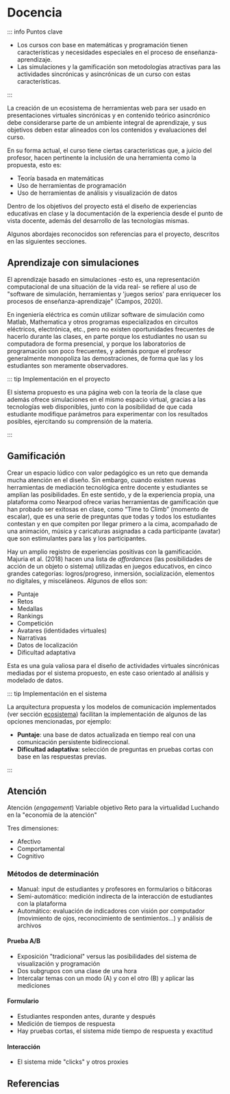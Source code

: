 # Docencia

::: info Puntos clave

- Los cursos con base en matemáticas y programación tienen características y necesidades especiales en el proceso de enseñanza-aprendizaje.
- Las simulaciones y la gamificación son metodologías atractivas para las actividades sincrónicas y asincrónicas de un curso con estas características.

:::

La creación de un ecosistema de herramientas web para ser usado en presentaciones virtuales sincrónicas y en contenido teórico asincrónico debe considerarse parte de un ambiente integral de aprendizaje, y sus objetivos deben estar alineados con los contenidos y evaluaciones del curso.

En su forma actual, el curso tiene ciertas características que, a juicio del profesor, hacen pertinente la inclusión de una herramienta como la propuesta, esto es:

- Teoría basada en matemáticas
- Uso de herramientas de programación
- Uso de herramientas de análisis y visualización de datos

Dentro de los objetivos del proyecto está el diseño de experiencias educativas en clase y la documentación de la experiencia desde el punto de vista docente, además del desarrollo de las tecnologías mismas.

Algunos abordajes reconocidos son referencias para el proyecto, descritos en las siguientes secciones.

## Aprendizaje con simulaciones

El aprendizaje basado en simulaciones -esto es, una representación computacional de una situación de la vida real- se refiere al uso de "software de simulación, herramientas y 'juegos serios' para enriquecer los procesos de enseñanza-aprendizaje" (Campos, 2020).

En ingeniería eléctrica es común utilizar software de simulación como Matlab, Mathematica y otros programas especializados en circuitos eléctricos, electrónica, etc., pero no existen oportunidades frecuentes de hacerlo durante las clases, en parte porque los estudiantes no usan su computadora de forma presencial, y porque los laboratorios de programación son poco frecuentes, y además porque el profesor generalmente monopoliza las demostraciones, de forma que las y los estudiantes son meramente observadores.

::: tip Implementación en el proyecto

El sistema propuesto es una página web con la teoría de la clase que además ofrece simulaciones en el mismo espacio virtual, gracias a las tecnologías web disponibles, junto con la posibilidad de que cada estudiante modifique parámetros para experimentar con los resultados posibles, ejercitando su comprensión de la materia.

:::

## Gamificación

Crear un espacio lúdico con valor pedagógico es un reto que demanda mucha atención en el diseño. Sin embargo, cuando existen nuevas herramientas de mediación tecnológica entre docente y estudiantes se amplían las posibilidades. En este sentido, y de la experiencia propia, una plataforma como Nearpod ofrece varias herramientas de gamificación que han probado ser exitosas en clase, como “Time to Climb” (momento de escalar), que es una serie de preguntas que todas y todos los estudiantes contestan y en que compiten por llegar primero a la cima, acompañado de una animación, música y caricaturas asignadas a cada participante (avatar) que son estimulantes para las y los participantes.

Hay un amplio registro de experiencias positivas con la gamificación. Majuria et al. (2018) hacen una lista de _affordances_ (las posibilidades de acción de un objeto o sistema) utilizadas en juegos educativos, en cinco grandes categorías: logros/progreso, inmersión, socialización, elementos no digitales, y misceláneos. Algunos de ellos son:

- Puntaje
- Retos
- Medallas
- Rankings
- Competición
- Avatares (identidades virtuales)
- Narrativas
- Datos de localización
- Dificultad adaptativa

Esta es una guía valiosa para el diseño de actividades virtuales sincrónicas mediadas por el sistema propuesto, en este caso orientado al análisis y modelado de datos.

::: tip Implementación en el sistema

La arquitectura propuesta y los modelos de comunicación implementados (ver sección [ecosistema](/diseno/ecosistema)) facilitan la implementación de algunos de las opciones mencionadas, por ejemplo:

- **Puntaje**: una base de datos actualizada en tiempo real con una comunicación persistente bidireccional.
- **Dificultad adaptativa**: selección de preguntas en pruebas cortas con base en las respuestas previas.

:::

## Atención

Atención (_engagement_)
Variable objetivo
Reto para la virtualidad
Luchando en la "economía de la atención"

Tres dimensiones:

- Afectivo
- Comportamental
- Cognitivo

### Métodos de determinación

- Manual: input de estudiantes y profesores en formularios o bitácoras
- Semi-automático: medición indirecta de la interacción de estudiantes con la plataforma
- Automático: evaluación de indicadores con visión por computador (movimiento de ojos, reconocimiento de sentimientos…) y análisis de archivos

#### Prueba A/B

- Exposición "tradicional" versus las posibilidades del sistema de visualización y programación
- Dos subgrupos con una clase de una hora
- Intercalar temas con un modo (A) y con el otro (B) y aplicar las mediciones

#### Formulario

- Estudiantes responden antes, durante y después
- Medición de tiempos de respuesta
- Hay pruebas cortas, el sistema mide tiempo de respuesta y exactitud

#### Interacción

- El sistema mide "clicks" y otros proxies

## Referencias

<Citation citekey="campos2020simulation" />
<Citation citekey="majuria2018gamification" />
